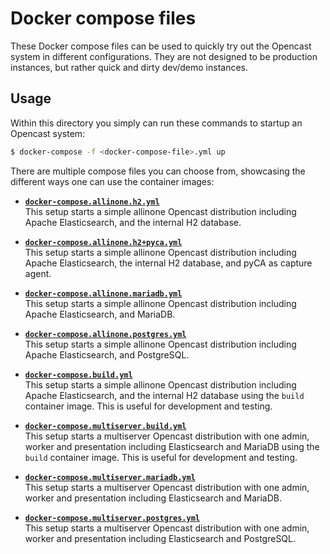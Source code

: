 # Docker compose files

These Docker compose files can be used to quickly try out the Opencast system in
different configurations. They are not designed to be production instances, but
rather quick and dirty dev/demo instances.

## Usage

Within this directory you simply can run these commands to startup an Opencast
system:

```sh
$ docker-compose -f <docker-compose-file>.yml up
```

There are multiple compose files you can choose from, showcasing the different
ways one can use the container images:

-   [**`docker-compose.allinone.h2.yml`**](docker-compose.allinone.h2.yml)<br>
    This setup starts a simple allinone Opencast distribution including Apache
    Elasticsearch, and the internal H2 database.

-   [**`docker-compose.allinone.h2+pyca.yml`**](docker-compose.allinone.h2+pyca.yml)<br>
    This setup starts a simple allinone Opencast distribution including Apache
    Elasticsearch, the internal H2 database, and pyCA as capture agent.

-   [**`docker-compose.allinone.mariadb.yml`**](docker-compose.allinone.mariadb.yml)<br>
    This setup starts a simple allinone Opencast distribution including Apache
    Elasticsearch, and MariaDB.

-   [**`docker-compose.allinone.postgres.yml`**](docker-compose.allinone.postgres.yml)<br>
    This setup starts a simple allinone Opencast distribution including Apache
    Elasticsearch, and PostgreSQL.

-   [**`docker-compose.build.yml`**](docker-compose.build.yml)<br>
    This setup starts a simple allinone Opencast distribution including Apache
    Elasticsearch, and the internal H2 database using the `build`
    container image. This is useful for development and testing.

-   [**`docker-compose.multiserver.build.yml`**](docker-compose.multiserver.build.yml)<br>
    This setup starts a multiserver Opencast distribution with one admin, worker
    and presentation including Elasticsearch and MariaDB using the `build`
    container image. This is useful for development and testing.

-   [**`docker-compose.multiserver.mariadb.yml`**](docker-compose.multiserver.mariadb.yml)<br>
    This setup starts a multiserver Opencast distribution with one admin, worker
    and presentation including Elasticsearch and MariaDB.

-   [**`docker-compose.multiserver.postgres.yml`**](docker-compose.multiserver.postgres.yml)<br>
    This setup starts a multiserver Opencast distribution with one admin, worker
    and presentation including Elasticsearch and PostgreSQL.
